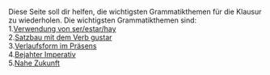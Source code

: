 Diese Seite soll dir helfen, die wichtigsten Grammatikthemen für die Klausur zu wiederholen.
Die wichtigsten Grammatikthemen sind:
 <br />1.<a href="https://www.youtube.com/watch?v=i4PY8ntTXBg">Verwendung von ser/estar/hay</a> 
 <br />2.<a href="https://www.youtube.com/watch?v=i4PY8ntTXBg">Satzbau mit dem Verb gustar</a> 
 <br />3.<a href="https://www.youtube.com/watch?v=i4PY8ntTXBg">Verlaufsform im Präsens</a> 
 <br />4.<a href="https://www.youtube.com/watch?v=i4PY8ntTXBg">Bejahter Imperativ</a> 
 <br />5.<a href="https://www.youtube.com/watch?v=i4PY8ntTXBg">Nahe Zukunft</a> 
